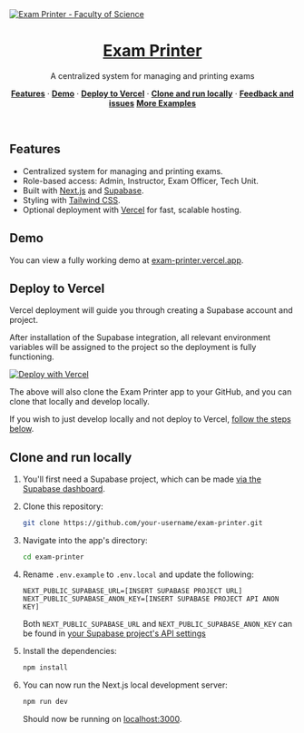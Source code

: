 <a href="https://your-app-link.vercel.app/">
  <img alt="Exam Printer - Faculty of Science" src="https://your-app-link.vercel.app/opengraph-image.png">
  <h1 align="center">Exam Printer</h1>
</a>

<p align="center">
 A centralized system for managing and printing exams
</p>

<p align="center">
  <a href="#features"><strong>Features</strong></a> ·
  <a href="#demo"><strong>Demo</strong></a> ·
  <a href="#deploy-to-vercel"><strong>Deploy to Vercel</strong></a> ·
  <a href="#clone-and-run-locally"><strong>Clone and run locally</strong></a> ·
  <a href="#feedback-and-issues"><strong>Feedback and issues</strong></a>
  <a href="#more-supabase-examples"><strong>More Examples</strong></a>
</p>
<br/>

## Features

- Centralized system for managing and printing exams.
- Role-based access: Admin, Instructor, Exam Officer, Tech Unit.
- Built with [Next.js](https://nextjs.org) and [Supabase](https://supabase.io).
- Styling with [Tailwind CSS](https://tailwindcss.com).
- Optional deployment with [Vercel](https://vercel.com) for fast, scalable hosting.

## Demo

You can view a fully working demo at [exam-printer.vercel.app](https://your-app-link.vercel.app).

## Deploy to Vercel

Vercel deployment will guide you through creating a Supabase account and project.

After installation of the Supabase integration, all relevant environment variables will be assigned to the project so the deployment is fully functioning.

[![Deploy with Vercel](https://vercel.com/button)](https://vercel.com/new/clone?repository-url=https%3A%2F%2Fgithub.com%2Fyour-username%2Fexam-printer&project-name=exam-printer&repository-name=exam-printer&demo-title=Exam+Printer+App&demo-description=A+centralized+system+for+managing+and+printing+exams.&demo-url=https%3A%2F%2Fyour-app-link.vercel.app%2F&external-id=https%3A%2F%2Fgithub.com%2Fyour-username%2Fexam-printer)

The above will also clone the Exam Printer app to your GitHub, and you can clone that locally and develop locally.

If you wish to just develop locally and not deploy to Vercel, [follow the steps below](#clone-and-run-locally).

## Clone and run locally

1. You'll first need a Supabase project, which can be made [via the Supabase dashboard](https://app.supabase.com/).

2. Clone this repository:

   ```bash
   git clone https://github.com/your-username/exam-printer.git
   ```

3. Navigate into the app's directory:

   ```bash
   cd exam-printer
   ```

4. Rename `.env.example` to `.env.local` and update the following:

   ```
   NEXT_PUBLIC_SUPABASE_URL=[INSERT SUPABASE PROJECT URL]
   NEXT_PUBLIC_SUPABASE_ANON_KEY=[INSERT SUPABASE PROJECT API ANON KEY]
   ```

   Both `NEXT_PUBLIC_SUPABASE_URL` and `NEXT_PUBLIC_SUPABASE_ANON_KEY` can be found in [your Supabase project's API settings](https://app.supabase.com/project/_/settings/api)

5. Install the dependencies:

   ```bash
   npm install
   ```

6. You can now run the Next.js local development server:

   ```bash
   npm run dev
   ```

   Should now be running on [localhost:3000](http://localhost:3000/).
